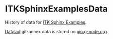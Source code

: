 # ITKSphinxExamplesData

History of data for [ITK Sphinx Examples](https://examples.itk.org).

[Datalad](https://datalad.org) git-annex data is stored on
[gin.g-node.org](https://gin.g-node.org/InsightSoftwareConsortium/ITKSphinxExamplesData).
